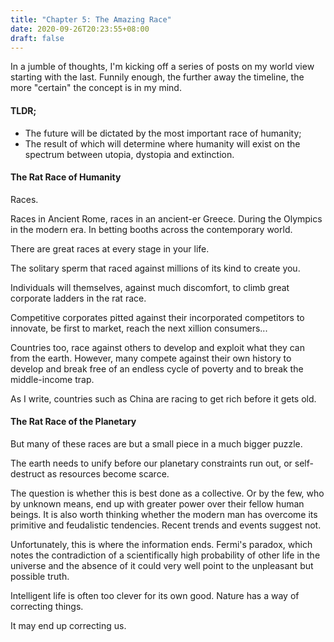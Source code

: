 ```yaml
---
title: "Chapter 5: The Amazing Race"
date: 2020-09-26T20:23:55+08:00
draft: false
---
```


In a jumble of thoughts, I'm kicking off a series of posts on my world view starting with the last.  Funnily enough, the further away the timeline, the more "certain" the concept is in my mind.

#### TLDR;

- The future will be dictated by the most important race of humanity;
- The result of which will determine where humanity will exist on the spectrum between utopia, dystopia and extinction. 

#### The Rat Race of Humanity

Races.

Races in Ancient Rome, races in an ancient-er Greece. During the Olympics in the modern era. In betting booths across the contemporary world.

There are great races at every stage in your life.

The solitary sperm that raced against millions of its kind to create you. 

Individuals will themselves, against much discomfort, to climb great corporate ladders in the rat race. 

Competitive corporates pitted against their incorporated competitors to innovate, be first to market, reach the next xillion consumers...

Countries too, race against others to develop and exploit what they can from the earth. However, many compete against their own history to develop and break free of an endless cycle of poverty and to break the middle-income trap. 

As I write, countries such as China are racing to get rich before it gets old.  

#### The Rat Race of the Planetary

But many of these races are but a small piece in a much bigger puzzle.

The earth needs to unify before our planetary constraints run out, or self-destruct as resources become scarce.

The question is whether this is best done as a collective. Or by the few, who by unknown means, end up with greater power over their fellow human beings. It is also worth thinking whether the modern man has overcome its primitive and feudalistic tendencies. Recent trends and events suggest not.

Unfortunately, this is where the information ends. Fermi's paradox, which notes the contradiction of a scientifically high probability of other life in the universe and the absence of it could very well point to the unpleasant but possible truth.

Intelligent life is often too clever for its own good. Nature has a way of correcting things. 

It may end up correcting us.